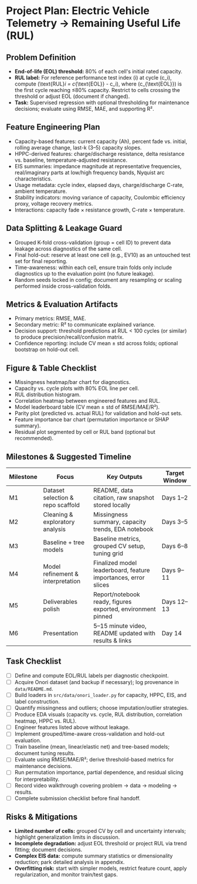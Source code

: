 # Project Plan: Electric Vehicle Telemetry → Remaining Useful Life (RUL)

## Problem Definition
- **End-of-life (EOL) threshold:** 80% of each cell's initial rated capacity.
- **RUL label:** For reference performance test index \(i\) at cycle \(c_i\), compute \(\text{RUL}_i = c_{\text{EOL}} - c_i\), where \(c_{\text{EOL}}\) is the first cycle reaching ≤80% capacity. Restrict to cells crossing the threshold or adjust EOL (document if changed).
- **Task:** Supervised regression with optional thresholding for maintenance decisions; evaluate using RMSE, MAE, and supporting R².

## Feature Engineering Plan
- Capacity-based features: current capacity (Ah), percent fade vs. initial, rolling average change, last-k (3–5) capacity slopes.
- HPPC-derived features: charge/discharge resistance, delta resistance vs. baseline, temperature-adjusted resistance.
- EIS summaries: impedance magnitude at representative frequencies, real/imaginary parts at low/high frequency bands, Nyquist arc characteristics.
- Usage metadata: cycle index, elapsed days, charge/discharge C-rate, ambient temperature.
- Stability indicators: moving variance of capacity, Coulombic efficiency proxy, voltage recovery metrics.
- Interactions: capacity fade × resistance growth, C-rate × temperature.

## Data Splitting & Leakage Guard
- Grouped K-fold cross-validation (group = cell ID) to prevent data leakage across diagnostics of the same cell.
- Final hold-out: reserve at least one cell (e.g., EV10) as an untouched test set for final reporting.
- Time-awareness: within each cell, ensure train folds only include diagnostics up to the evaluation point (no future leakage).
- Random seeds locked in config; document any resampling or scaling performed inside cross-validation folds.

## Metrics & Evaluation Artifacts
- Primary metrics: RMSE, MAE.
- Secondary metric: R² to communicate explained variance.
- Decision support: threshold predictions at RUL < 100 cycles (or similar) to produce precision/recall/confusion matrix.
- Confidence reporting: include CV mean ± std across folds; optional bootstrap on hold-out cell.

## Figure & Table Checklist
- Missingness heatmap/bar chart for diagnostics.
- Capacity vs. cycle plots with 80% EOL line per cell.
- RUL distribution histogram.
- Correlation heatmap between engineered features and RUL.
- Model leaderboard table (CV mean ± std of RMSE/MAE/R²).
- Parity plot (predicted vs. actual RUL) for validation and hold-out sets.
- Feature importance bar chart (permutation importance or SHAP summary).
- Residual plot segmented by cell or RUL band (optional but recommended).

## Milestones & Suggested Timeline
| Milestone | Focus | Key Outputs | Target Window |
| --- | --- | --- | --- |
| M1 | Dataset selection & repo scaffold | README, data citation, raw snapshot stored locally | Days 1–2 |
| M2 | Cleaning & exploratory analysis | Missingness summary, capacity trends, EDA notebook | Days 3–5 |
| M3 | Baseline + tree models | Baseline metrics, grouped CV setup, tuning grid | Days 6–8 |
| M4 | Model refinement & interpretation | Finalized model leaderboard, feature importances, error slices | Days 9–11 |
| M5 | Deliverables polish | Report/notebook ready, figures exported, environment pinned | Days 12–13 |
| M6 | Presentation | 5–15 minute video, README updated with results & links | Day 14 |

## Task Checklist
- [ ] Define and compute EOL/RUL labels per diagnostic checkpoint.
- [ ] Acquire Onori dataset (and backup if necessary); log provenance in `data/README.md`.
- [ ] Build loaders in `src/data/onori_loader.py` for capacity, HPPC, EIS, and label construction.
- [ ] Quantify missingness and outliers; choose imputation/outlier strategies.
- [ ] Produce EDA visuals (capacity vs. cycle, RUL distribution, correlation heatmap, HPPC vs. RUL).
- [ ] Engineer features listed above without leakage.
- [ ] Implement grouped/time-aware cross-validation and hold-out evaluation.
- [ ] Train baseline (mean, linear/elastic net) and tree-based models; document tuning results.
- [ ] Evaluate using RMSE/MAE/R²; derive threshold-based metrics for maintenance decisions.
- [ ] Run permutation importance, partial dependence, and residual slicing for interpretability.
- [ ] Record video walkthrough covering problem → data → modeling → results.
- [ ] Complete submission checklist before final handoff.

## Risks & Mitigations
- **Limited number of cells:** grouped CV by cell and uncertainty intervals; highlight generalization limits in discussion.
- **Incomplete degradation:** adjust EOL threshold or project RUL via trend fitting; document decisions.
- **Complex EIS data:** compute summary statistics or dimensionality reduction; park detailed analysis in appendix.
- **Overfitting risk:** start with simpler models, restrict feature count, apply regularization, and monitor train/test gaps.
